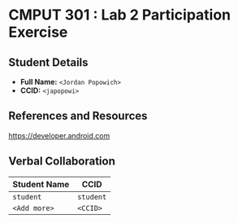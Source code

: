 # CMPUT 301 : Lab 2 Participation Exercise

## Student Details

- **Full Name:** `<Jordan Popowich>`
- **CCID:** `<japopowi>`

## References and Resources

https://developer.android.com

## Verbal Collaboration

| Student Name | CCID      |
| ------------ | --------- |
| `student`    | `student` |
| `<Add more>` | `<CCID>`  |

